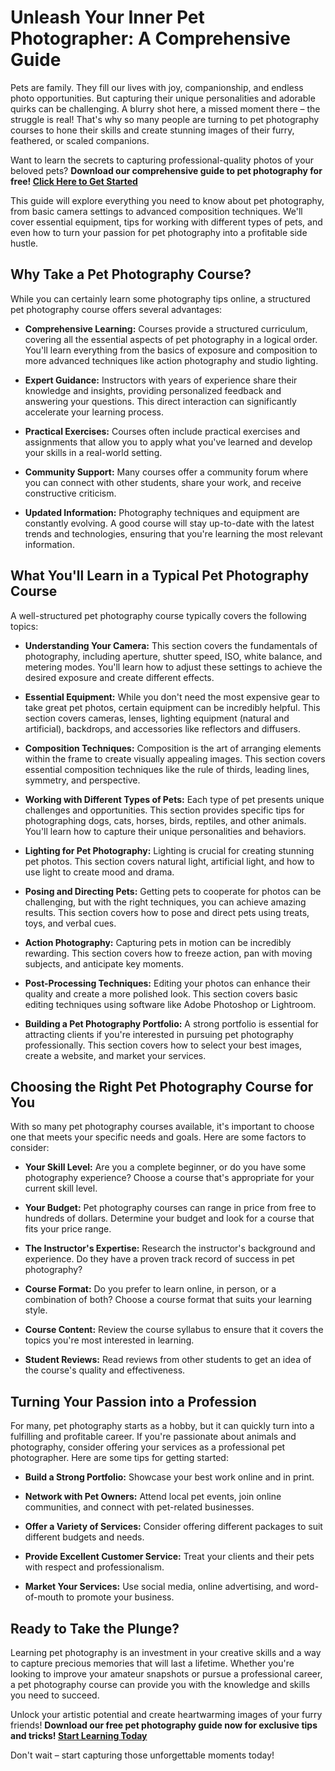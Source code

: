 # Unleash Your Inner Pet Photographer: A Comprehensive Guide

Pets are family. They fill our lives with joy, companionship, and endless photo opportunities. But capturing their unique personalities and adorable quirks can be challenging. A blurry shot here, a missed moment there – the struggle is real! That's why so many people are turning to pet photography courses to hone their skills and create stunning images of their furry, feathered, or scaled companions.

Want to learn the secrets to capturing professional-quality photos of your beloved pets?  **Download our comprehensive guide to pet photography for free! [Click Here to Get Started](https://udemywork.com/pet-photography-course)**

This guide will explore everything you need to know about pet photography, from basic camera settings to advanced composition techniques. We'll cover essential equipment, tips for working with different types of pets, and even how to turn your passion for pet photography into a profitable side hustle.

## Why Take a Pet Photography Course?

While you can certainly learn some photography tips online, a structured pet photography course offers several advantages:

*   **Comprehensive Learning:** Courses provide a structured curriculum, covering all the essential aspects of pet photography in a logical order. You'll learn everything from the basics of exposure and composition to more advanced techniques like action photography and studio lighting.

*   **Expert Guidance:** Instructors with years of experience share their knowledge and insights, providing personalized feedback and answering your questions. This direct interaction can significantly accelerate your learning process.

*   **Practical Exercises:** Courses often include practical exercises and assignments that allow you to apply what you've learned and develop your skills in a real-world setting.

*   **Community Support:** Many courses offer a community forum where you can connect with other students, share your work, and receive constructive criticism.

*   **Updated Information:** Photography techniques and equipment are constantly evolving. A good course will stay up-to-date with the latest trends and technologies, ensuring that you're learning the most relevant information.

## What You'll Learn in a Typical Pet Photography Course

A well-structured pet photography course typically covers the following topics:

*   **Understanding Your Camera:** This section covers the fundamentals of photography, including aperture, shutter speed, ISO, white balance, and metering modes. You'll learn how to adjust these settings to achieve the desired exposure and create different effects.

*   **Essential Equipment:** While you don't need the most expensive gear to take great pet photos, certain equipment can be incredibly helpful. This section covers cameras, lenses, lighting equipment (natural and artificial), backdrops, and accessories like reflectors and diffusers.

*   **Composition Techniques:** Composition is the art of arranging elements within the frame to create visually appealing images. This section covers essential composition techniques like the rule of thirds, leading lines, symmetry, and perspective.

*   **Working with Different Types of Pets:** Each type of pet presents unique challenges and opportunities. This section provides specific tips for photographing dogs, cats, horses, birds, reptiles, and other animals. You'll learn how to capture their unique personalities and behaviors.

*   **Lighting for Pet Photography:** Lighting is crucial for creating stunning pet photos. This section covers natural light, artificial light, and how to use light to create mood and drama.

*   **Posing and Directing Pets:** Getting pets to cooperate for photos can be challenging, but with the right techniques, you can achieve amazing results. This section covers how to pose and direct pets using treats, toys, and verbal cues.

*   **Action Photography:** Capturing pets in motion can be incredibly rewarding. This section covers how to freeze action, pan with moving subjects, and anticipate key moments.

*   **Post-Processing Techniques:** Editing your photos can enhance their quality and create a more polished look. This section covers basic editing techniques using software like Adobe Photoshop or Lightroom.

*   **Building a Pet Photography Portfolio:** A strong portfolio is essential for attracting clients if you're interested in pursuing pet photography professionally. This section covers how to select your best images, create a website, and market your services.

## Choosing the Right Pet Photography Course for You

With so many pet photography courses available, it's important to choose one that meets your specific needs and goals. Here are some factors to consider:

*   **Your Skill Level:** Are you a complete beginner, or do you have some photography experience? Choose a course that's appropriate for your current skill level.

*   **Your Budget:** Pet photography courses can range in price from free to hundreds of dollars. Determine your budget and look for a course that fits your price range.

*   **The Instructor's Expertise:** Research the instructor's background and experience. Do they have a proven track record of success in pet photography?

*   **Course Format:** Do you prefer to learn online, in person, or a combination of both? Choose a course format that suits your learning style.

*   **Course Content:** Review the course syllabus to ensure that it covers the topics you're most interested in learning.

*   **Student Reviews:** Read reviews from other students to get an idea of the course's quality and effectiveness.

## Turning Your Passion into a Profession

For many, pet photography starts as a hobby, but it can quickly turn into a fulfilling and profitable career. If you're passionate about animals and photography, consider offering your services as a professional pet photographer. Here are some tips for getting started:

*   **Build a Strong Portfolio:** Showcase your best work online and in print.

*   **Network with Pet Owners:** Attend local pet events, join online communities, and connect with pet-related businesses.

*   **Offer a Variety of Services:** Consider offering different packages to suit different budgets and needs.

*   **Provide Excellent Customer Service:** Treat your clients and their pets with respect and professionalism.

*   **Market Your Services:** Use social media, online advertising, and word-of-mouth to promote your business.

## Ready to Take the Plunge?

Learning pet photography is an investment in your creative skills and a way to capture precious memories that will last a lifetime. Whether you're looking to improve your amateur snapshots or pursue a professional career, a pet photography course can provide you with the knowledge and skills you need to succeed.

Unlock your artistic potential and create heartwarming images of your furry friends! **Download our free pet photography guide now for exclusive tips and tricks! [Start Learning Today](https://udemywork.com/pet-photography-course)**

Don't wait – start capturing those unforgettable moments today!
